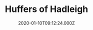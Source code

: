 ---
date: 2020-01-10T09:12:24.000Z
title: Huffers of Hadleigh
latitude: 52.044768970680046
longitude: 0.9528065517153052
category: checkin
---